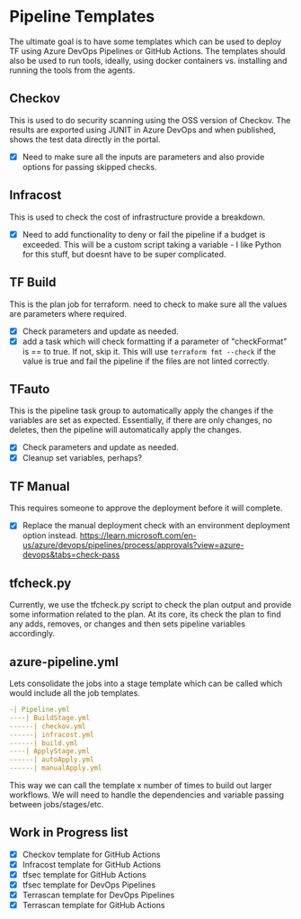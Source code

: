# Pipeline Templates

The ultimate goal is to have some templates which can be used to deploy TF using Azure DevOps Pipelines or GitHub Actions. The templates should also be used to run tools, ideally, using docker containers vs. installing and running the tools from the agents.

## Checkov

This is used to do security scanning using the OSS version of Checkov. The results are exported using JUNIT in Azure DevOps and when published, shows the test data directly in the portal.

- [x] Need to make sure all the inputs are parameters and also provide options for passing skipped checks.

## Infracost

This is used to check the cost of infrastructure provide a breakdown.

- [x] Need to add functionality to deny or fail the pipeline if a budget is exceeded. This will be a custom script taking a variable - I like Python for this stuff, but doesnt have to be super complicated.

## TF Build

This is the plan job for terraform. need to check to make sure all the values are parameters where required.

- [x] Check parameters and update as needed.
- [x] add a task which will check formatting if a parameter of "checkFormat" is == to true. If not, skip it. This will use `terraform fmt --check` if the value is true and fail the pipeline if the files are not linted correctly.

## TFauto

This is the pipeline task group to automatically apply the changes if the variables are set as expected. Essentially, if there are only changes, no deletes, then the pipeline will automatically apply the changes.

- [x] Check parameters and update as needed.
- [x] Cleanup set variables, perhaps?

## TF Manual

This requires someone to approve the deployment before it will complete.

- [x] Replace the manual deployment check with an environment deployment option instead. <https://learn.microsoft.com/en-us/azure/devops/pipelines/process/approvals?view=azure-devops&tabs=check-pass>

## tfcheck.py

Currently, we use the tfcheck.py script to check the plan output and provide some information related to the plan. At its core, its check the plan to find any adds, removes, or changes and then sets pipeline variables accordingly.

## azure-pipeline.yml

Lets consolidate the jobs into a stage template which can be called which would include all the job templates.

```yaml
-| Pipeline.yml
----| BuildStage.yml
------| checkov.yml
------| infracost.yml
------| build.yml
----| ApplyStage.yml
------| autoApply.yml
------| manualApply.yml
```

This way we can call the template x number of times to build out larger workflows. We will need to handle the dependencies and variable passing between jobs/stages/etc.

## Work in Progress list

- [x] Checkov template for GitHub Actions
- [x] Infracost template for GitHub Actions
- [x] tfsec template for GitHub Actions
- [x] tfsec template for DevOps Pipelines
- [x] Terrascan template for DevOps Pipelines
- [x] Terrascan template for GitHub Actions

